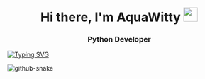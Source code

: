 <h1 align="center">Hi there, I'm AquaWitty</a> 
<img src="https://github.com/blackcater/blackcater/raw/main/images/Hi.gif" height="32"/></h1>
<h3 align="center">Python Developer</h3>

[![Typing SVG](https://readme-typing-svg.herokuapp.com?color=%2336BCF7&lines=Computer+science+student)](https://git.io/typing-svg)

![github-snake](https://user-images.githubusercontent.com/121603243/209921272-b1e82653-0929-4338-a223-f5c7bd8a56e2.svg)




